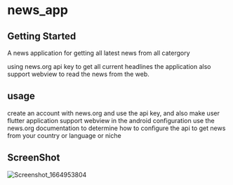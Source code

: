 # news_app

## Getting Started

A news application for getting all latest news from all catergory 

using news.org api key to get all current headlines the application also support webview to read the news from the web.

## usage
create an account with news.org and use the api key, and also make user flutter application support webview in the android configuration
use the news.org documentation to determine how to configure the api to get news from your country or language or niche


## ScreenShot

![Screenshot_1664953804](https://user-images.githubusercontent.com/100732124/194003949-a16416c2-bf6e-4535-9cfb-5fff26bb962c.png)


